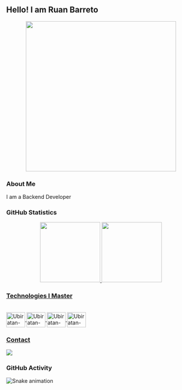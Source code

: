 ## Hello! I am Ruan Barreto

<div align="center">
<img height="400em" src="https://user-images.githubusercontent.com/103541346/207719344-725d2008-eeab-4af8-8d2a-34c6159817b5.png">
</div>

### About Me

I am a Backend Developer


### GitHub Statistics

<div align="center">
  <a href="https://github.com/ubiratan-motta">
  <img height="160em" src="https://github-readme-stats.vercel.app/api?username=ubiratan-motta&show_icons=true&theme=radical&include_all_commits=true&count_private=true"/>
  <img height="160em" src="https://github-readme-stats.vercel.app/api/top-langs/?username=ubiratan-motta&layout=compact&langs_count=7&theme=radical"/>
</div>

### Technologies I Master

<div style="display: inline_block"><br>
  <img align="center" alt="Ubiratan-Node.js" height="40" width="50" src="https://cdn.jsdelivr.net/gh/devicons/devicon/icons/nodejs/nodejs-original.svg" />
<img align="center" alt="Ubiratan-Kubernetes" height="40" width="50" src="https://cdn.jsdelivr.net/gh/devicons/devicon/icons/kubernetes/kubernetes-plain.svg" />
<img align="center" alt="Ubiratan-Docker" height="40" width="50" src="https://cdn.jsdelivr.net/gh/devicons/devicon/icons/docker/docker-original.svg" />
<img align="center" alt="Ubiratan-CI" height="40" width="50" src="https://cdn.jsdelivr.net/gh/devicons/devicon/icons/circleci/circleci-plain.svg" />
</div>

### Contact

<div> 
  <a href="[https://www.linkedin.com/in/ubiratan-motta/](https://www.linkedin.com/in/ruan-barreto-6253b1181/)" target="_blank"><img src="https://img.shields.io/badge/-LinkedIn-%230077B5?style=for-the-badge&logo=linkedin&logoColor=white" target="_blank"></a> 
</div>

### GitHub Activity

![Snake animation](https://github.com/ubiratan-motta/ubiratan-motta/blob/output/github-contribution-grid-snake.svg)
